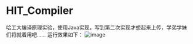 # HIT_Compiler
哈工大编译原理实验，使用Java实现，写到第二次实现才想起来上传，学弟学妹们将就着用吧……
运行效果如下：
![image](https://github.com/ZengShuai1996/HIT_Compiler/blob/master/Pictures/second.jpeg)
